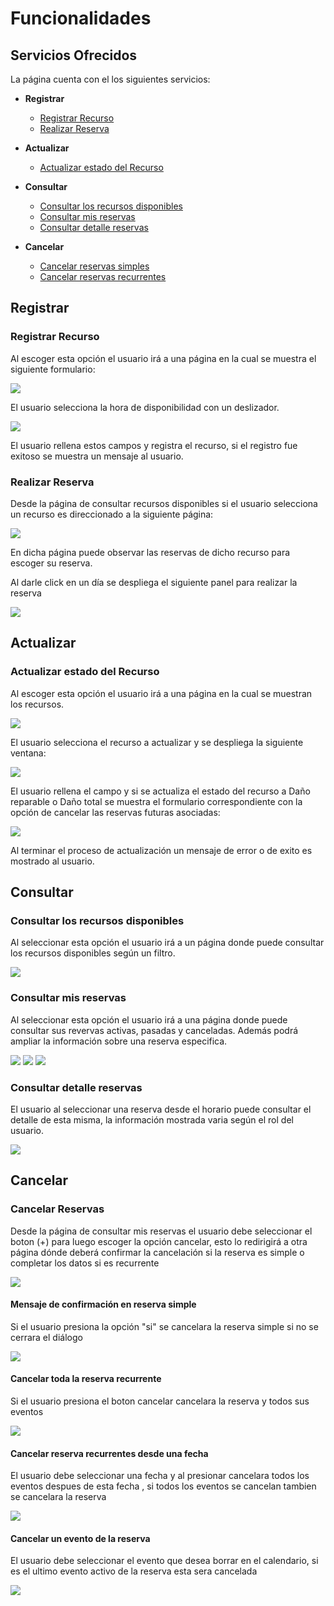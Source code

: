# Funcionalidades

## Servicios Ofrecidos

La página cuenta con el los siguientes servicios:
+ **Registrar**
   + [Registrar Recurso](#registrar-recurso)
   + [Realizar Reserva](#realizar-reserva)
   
+ **Actualizar**
   + [Actualizar estado del Recurso](#actualizar-estado-del-recurso)
   
+ **Consultar**
   + [Consultar los recursos disponibles](#consultar-los-recursos-disponibles)
   + [Consultar mis reservas](#consultar-mis-reservas)
   + [Consultar detalle reservas](#consultar-detalle-reservas)
+ **Cancelar**
   + [Cancelar reservas simples](#cancelar-reservas)
   + [Cancelar reservas recurrentes](#cancelar-toda-la-reserva-recurrente)
## Registrar

### Registrar Recurso

Al escoger esta opción el usuario irá a una página en la cual se muestra el siguiente formulario:

![](/resources/md/registrar.png)

El usuario selecciona la hora de disponibilidad con un deslizador.

![](/resources/md/hora.png)

El usuario rellena estos campos y registra el recurso, si el registro fue exitoso se muestra un mensaje al usuario.

### Realizar Reserva

Desde la página de consultar recursos disponibles si el usuario selecciona un recurso es direccionado a la siguiente página:

![](/resources/md/horario.png)

En dicha página puede observar las reservas de dicho recurso para escoger su reserva.

Al darle click en un día se despliega el siguiente panel para realizar la reserva

![](/resources/md/horario2.png)

## Actualizar

### Actualizar estado del Recurso

Al escoger esta opción el usuario irá a una página en la cual se muestran los recursos.

![](/resources/md/act.png)

El usuario selecciona el recurso a actualizar y se despliega la siguiente ventana:

![](/resources/md/act1.png)

El usuario rellena el campo y si se actualiza el estado del recurso a Daño reparable o Daño total se muestra el formulario correspondiente con la opción de cancelar las reservas futuras asociadas:

![](/resources/md/act3.png)

Al terminar el proceso de actualización un mensaje de error o de exito es mostrado al usuario.

## Consultar

### Consultar los recursos disponibles

Al seleccionar esta opción el usuario irá a un página donde puede consultar los recursos disponibles según un filtro.

![](/resources/md/consultar.png)

### Consultar mis reservas

Al seleccionar esta opción el usuario irá a una página donde puede consultar sus revervas activas, pasadas y canceladas. Además podrá ampliar la información sobre una reserva especifica.

![](/resources/md/misreservas.png)
![](/resources/md/opc.png)
![](/resources/md/info.png)

### Consultar detalle reservas

El usuario al seleccionar una reserva desde el horario puede consultar el detalle de esta misma, la información mostrada varia según el rol del usuario.

![](/resources/md/info2.png)

## Cancelar

### Cancelar Reservas 

Desde la página de consultar mis reservas el usuario debe seleccionar el boton (+) para luego escoger la opción cancelar, esto lo redirigirá a otra página dónde deberá confirmar la cancelación si la reserva es simple o completar los datos si es recurrente

![](/resources/md/general.png)

#### Mensaje de confirmación en reserva simple

Si el usuario presiona la opción "si" se cancelara la reserva simple  si no se cerrara el diálogo

![](/resources/md/confirmacion.png)

#### Cancelar toda la reserva recurrente

Si el usuario presiona el boton cancelar cancelara la reserva y todos sus eventos

![](/resources/md/cancelarTotal.png)

#### Cancelar reserva recurrentes desde una fecha

El usuario debe seleccionar una fecha y al presionar cancelara todos los eventos despues de esta fecha , si todos los eventos se cancelan tambien se cancelara la reserva

![](/resources/md/cancelarFecha.png)


#### Cancelar un evento de la reserva

El usuario debe seleccionar el evento que desea borrar en el calendario, si es el ultimo evento activo de la reserva esta sera cancelada

![](/resources/md/cancelarEvento.png)
